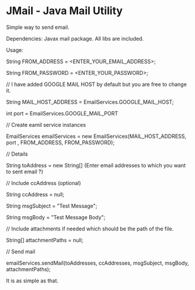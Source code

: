 JMail - Java Mail Utility 
=====


Simple way to send email. 


Dependencies: Javax mail package. All libs are included. 



Usage: 

String FROM_ADDRESS = <ENTER_YOUR_EMAIL_ADDRESS>;

String FROM_PASSWORD = <ENTER_YOUR_PASSWORD>;

// I have added GOOGLE MAIL HOST by default but you are free to change it. 

String MAIL_HOST_ADDRESS = EmailServices.GOOGLE_MAIL_HOST;

int port = EmailServices.GOOGLE_MAIL_PORT


// Create eamil service instances

EmailServices emailServices = new EmailServices(MAIL_HOST_ADDRESS, port , FROM_ADDRESS,
FROM_PASSWORD);

// Details 

String toAddress = new String[] {Enter email addresses to which you want to sent email ?}

// Include ccAddress (optional) 

String ccAddress = null; 

String msgSubject = "Test Message";

String msgBody = "Test Message Body";

// Include attachments if needed which should be the path of the file. 

String[] attachmentPaths =  null; 

// Send mail

emailServices.sendMail(toAddresses, ccAddresses, msgSubject, msgBody, attachmentPaths);

It is as simple as that. 

